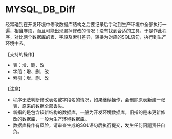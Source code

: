 MYSQL_DB_Diff
===============

经常碰到在开发环境中修改数据库结构之后要记录后手动到生产环境中全部执行一遍，相当麻烦，而且可能出现漏掉修改的情况！没有找到合适的工具，于是作此程序，对比两个数据库的表、字段及索引差异，转换为对应的SQL语句，执行到生产环境中去。

【支持的操作】
- 表：增、删、改
- 字段：增、删、改
- 索引：增、删、改

【注意】
- 程序无法判断修改表名或字段名的情况，如果继续操作，会删除原表新建一张表，原来的数据全部丢失。
- 新指的是包含较新结构的数据库，一般为开发环境数据库，旧指的是未更新修改的数据库，一般为生产环境数据库。
- 数据库操作有风险，请审查生成的SQL语句后执行提交，发生任何问题责任自负。
